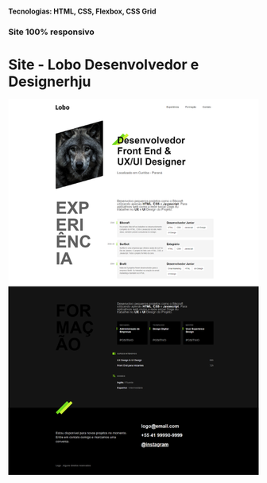 <h4>Tecnologias: HTML, CSS, Flexbox, CSS Grid</h4>
<h3>Site 100% responsivo</h3>

# Site - Lobo Desenvolvedor e Designerhju
<img src="https://github.com/dieegobs/Lobo---Desenvolvedor-e-Designer/blob/main/img/lobo.png?raw=true"/>
